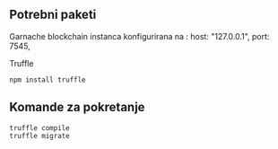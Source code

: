 ## Potrebni paketi
Garnache blockchain instanca konfigurirana na :
  host: "127.0.0.1",
  port: 7545,

Truffle
```
npm install truffle
```

## Komande za pokretanje
```
truffle compile
truffle migrate
```
